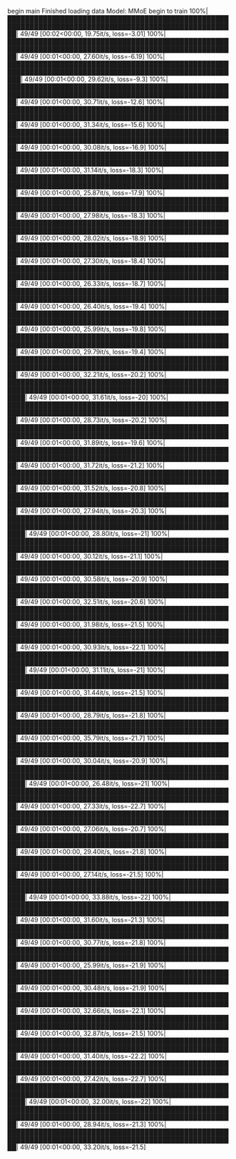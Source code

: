 begin main
Finished loading data
Model: MMoE
begin to train
100%|██████████████████████████████████████████████████████████████████████████████████████████████████████| 49/49 [00:02<00:00, 19.75it/s, loss=-3.01]
100%|██████████████████████████████████████████████████████████████████████████████████████████████████████| 49/49 [00:01<00:00, 27.60it/s, loss=-6.19]
100%|███████████████████████████████████████████████████████████████████████████████████████████████████████| 49/49 [00:01<00:00, 29.62it/s, loss=-9.3]
100%|██████████████████████████████████████████████████████████████████████████████████████████████████████| 49/49 [00:01<00:00, 30.71it/s, loss=-12.6]
100%|██████████████████████████████████████████████████████████████████████████████████████████████████████| 49/49 [00:01<00:00, 31.34it/s, loss=-15.6]
100%|██████████████████████████████████████████████████████████████████████████████████████████████████████| 49/49 [00:01<00:00, 30.08it/s, loss=-16.9]
100%|██████████████████████████████████████████████████████████████████████████████████████████████████████| 49/49 [00:01<00:00, 31.14it/s, loss=-18.3]
100%|██████████████████████████████████████████████████████████████████████████████████████████████████████| 49/49 [00:01<00:00, 25.87it/s, loss=-17.9]
100%|██████████████████████████████████████████████████████████████████████████████████████████████████████| 49/49 [00:01<00:00, 27.98it/s, loss=-18.3]
100%|██████████████████████████████████████████████████████████████████████████████████████████████████████| 49/49 [00:01<00:00, 28.02it/s, loss=-18.9]
100%|██████████████████████████████████████████████████████████████████████████████████████████████████████| 49/49 [00:01<00:00, 27.30it/s, loss=-18.4]
100%|██████████████████████████████████████████████████████████████████████████████████████████████████████| 49/49 [00:01<00:00, 26.33it/s, loss=-18.7]
100%|██████████████████████████████████████████████████████████████████████████████████████████████████████| 49/49 [00:01<00:00, 26.40it/s, loss=-19.4]
100%|██████████████████████████████████████████████████████████████████████████████████████████████████████| 49/49 [00:01<00:00, 25.99it/s, loss=-19.8]
100%|██████████████████████████████████████████████████████████████████████████████████████████████████████| 49/49 [00:01<00:00, 29.79it/s, loss=-19.4]
100%|██████████████████████████████████████████████████████████████████████████████████████████████████████| 49/49 [00:01<00:00, 32.21it/s, loss=-20.2]
100%|████████████████████████████████████████████████████████████████████████████████████████████████████████| 49/49 [00:01<00:00, 31.61it/s, loss=-20]
100%|██████████████████████████████████████████████████████████████████████████████████████████████████████| 49/49 [00:01<00:00, 28.73it/s, loss=-20.2]
100%|██████████████████████████████████████████████████████████████████████████████████████████████████████| 49/49 [00:01<00:00, 31.89it/s, loss=-19.6]
100%|██████████████████████████████████████████████████████████████████████████████████████████████████████| 49/49 [00:01<00:00, 31.72it/s, loss=-21.2]
100%|██████████████████████████████████████████████████████████████████████████████████████████████████████| 49/49 [00:01<00:00, 31.52it/s, loss=-20.8]
100%|██████████████████████████████████████████████████████████████████████████████████████████████████████| 49/49 [00:01<00:00, 27.94it/s, loss=-20.3]
100%|████████████████████████████████████████████████████████████████████████████████████████████████████████| 49/49 [00:01<00:00, 28.80it/s, loss=-21]
100%|██████████████████████████████████████████████████████████████████████████████████████████████████████| 49/49 [00:01<00:00, 30.12it/s, loss=-21.1]
100%|██████████████████████████████████████████████████████████████████████████████████████████████████████| 49/49 [00:01<00:00, 30.58it/s, loss=-20.9]
100%|██████████████████████████████████████████████████████████████████████████████████████████████████████| 49/49 [00:01<00:00, 32.51it/s, loss=-20.6]
100%|██████████████████████████████████████████████████████████████████████████████████████████████████████| 49/49 [00:01<00:00, 31.98it/s, loss=-21.5]
100%|██████████████████████████████████████████████████████████████████████████████████████████████████████| 49/49 [00:01<00:00, 30.93it/s, loss=-22.1]
100%|████████████████████████████████████████████████████████████████████████████████████████████████████████| 49/49 [00:01<00:00, 31.11it/s, loss=-21]
100%|██████████████████████████████████████████████████████████████████████████████████████████████████████| 49/49 [00:01<00:00, 31.44it/s, loss=-21.5]
100%|██████████████████████████████████████████████████████████████████████████████████████████████████████| 49/49 [00:01<00:00, 28.79it/s, loss=-21.8]
100%|██████████████████████████████████████████████████████████████████████████████████████████████████████| 49/49 [00:01<00:00, 35.79it/s, loss=-21.7]
100%|██████████████████████████████████████████████████████████████████████████████████████████████████████| 49/49 [00:01<00:00, 30.04it/s, loss=-20.9]
100%|████████████████████████████████████████████████████████████████████████████████████████████████████████| 49/49 [00:01<00:00, 26.48it/s, loss=-21]
100%|██████████████████████████████████████████████████████████████████████████████████████████████████████| 49/49 [00:01<00:00, 27.33it/s, loss=-22.7]
100%|██████████████████████████████████████████████████████████████████████████████████████████████████████| 49/49 [00:01<00:00, 27.06it/s, loss=-20.7]
100%|██████████████████████████████████████████████████████████████████████████████████████████████████████| 49/49 [00:01<00:00, 29.40it/s, loss=-21.8]
100%|██████████████████████████████████████████████████████████████████████████████████████████████████████| 49/49 [00:01<00:00, 27.14it/s, loss=-21.5]
100%|████████████████████████████████████████████████████████████████████████████████████████████████████████| 49/49 [00:01<00:00, 33.88it/s, loss=-22]
100%|██████████████████████████████████████████████████████████████████████████████████████████████████████| 49/49 [00:01<00:00, 31.60it/s, loss=-21.3]
100%|██████████████████████████████████████████████████████████████████████████████████████████████████████| 49/49 [00:01<00:00, 30.77it/s, loss=-21.8]
100%|██████████████████████████████████████████████████████████████████████████████████████████████████████| 49/49 [00:01<00:00, 25.99it/s, loss=-21.9]
100%|██████████████████████████████████████████████████████████████████████████████████████████████████████| 49/49 [00:01<00:00, 30.48it/s, loss=-21.9]
100%|██████████████████████████████████████████████████████████████████████████████████████████████████████| 49/49 [00:01<00:00, 32.66it/s, loss=-22.1]
100%|██████████████████████████████████████████████████████████████████████████████████████████████████████| 49/49 [00:01<00:00, 32.87it/s, loss=-21.5]
100%|██████████████████████████████████████████████████████████████████████████████████████████████████████| 49/49 [00:01<00:00, 31.40it/s, loss=-22.2]
100%|██████████████████████████████████████████████████████████████████████████████████████████████████████| 49/49 [00:01<00:00, 27.42it/s, loss=-22.7]
100%|████████████████████████████████████████████████████████████████████████████████████████████████████████| 49/49 [00:01<00:00, 32.00it/s, loss=-22]
100%|██████████████████████████████████████████████████████████████████████████████████████████████████████| 49/49 [00:01<00:00, 28.94it/s, loss=-21.3]
100%|██████████████████████████████████████████████████████████████████████████████████████████████████████| 49/49 [00:01<00:00, 33.20it/s, loss=-21.5]